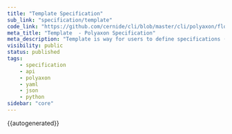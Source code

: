 ```yaml
---
title: "Template Specification"
sub_link: "specification/template"
code_link: "https://github.com/cernide/cli/blob/master/cli/polyaxon/flow/templates/__init__.py"
meta_title: "Template  - Polyaxon Specification"
meta_description: "Template is way for users to define specifications (components/operations) and signal to the CLI/API that they are not executable without modification."
visibility: public
status: published
tags:
    - specification
    - api
    - polyaxon
    - yaml
    - json
    - python
sidebar: "core"
---
```


{{autogenerated}}
